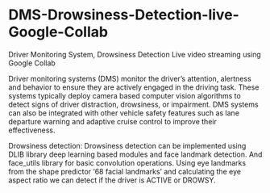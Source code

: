 # DMS-Drowsiness-Detection-live-Google-Collab
Driver Monitoring System, Drowsiness Detection Live video streaming using Google Collab


Driver monitoring systems (DMS) monitor the driver’s attention, alertness and behavior to ensure they are actively engaged in the driving task. These systems typically deploy camera based computer vision algorithms to detect signs of driver distraction, drowsiness, or impairment. DMS systems can also be integrated with other vehicle safety features such as lane departure warning and adaptive cruise control to improve their effectiveness.


Drowsiness detection:
Drowsiness detection can be implemented using DLIB library deep learning based modules and face landmark detection. And face_utils library for basic convolution operations. 
Using eye landmarks from the shape predictor ‘68 facial landmarks’ and calculating the eye aspect ratio we can detect if the driver is ACTIVE or DROWSY.
